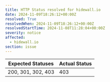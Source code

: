 ```yaml
---
title: HTTP Status resolved for hidewall.io
date: 2024-11-09T18:26:12+00:00Z
resolved: True
resolvedWhen: 2024-11-09T18:26:12+00:00Z
resolvedStartTime: 2024-11-08T11:28:04+00:00Z
severity: notice
affected:
  - hidewall.io
section: issue
---
```


| Expected Statuses | Actual Status  |
|-------------------|----------------|
| 200, 301, 302, 403 | 403 |
